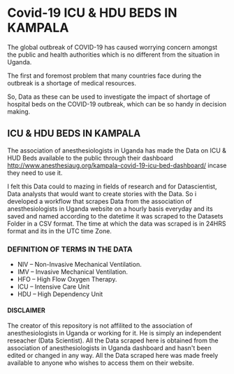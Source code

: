 # Covid-19 ICU & HDU BEDS IN KAMPALA

The global outbreak of COVID-19 has caused worrying concern amongst the public and health authorities which is no different from the situation in Uganda.

The first and foremost problem that many countries face during the outbreak is a shortage of medical resources.

So, Data as these can be used to investigate the impact of shortage of hospital beds on the COVID-19 outbreak, 
which can be so handy in decision making.

## **ICU & HDU BEDS IN KAMPALA**

The association of anesthesiologists in Uganda has made the Data on ICU & HUD Beds available to the public through their 
dashboard http://www.anesthesiaug.org/kampala-covid-19-icu-bed-dashboard/ incase they need to use it.

I felt this Data could to mazing in fields of research and for Datascientist, Data analysts that would want to create stories with the Data.
So i developed a workflow that scrapes Data from the association of anesthesiologists in Uganda website on a hourly basis everyday and its saved and named according 
to the datetime it was scraped to the Datasets Folder in a CSV format. The time at which the data was scraped is in 24HRS format and its in the UTC time Zone.

### DEFINITION OF TERMS IN THE DATA

* NIV – Non-Invasive Mechanical Ventilation.
* IMV – Invasive Mechanical Ventilation.
* HFO – High Flow Oxygen Therapy.
* ICU – Intensive Care Unit
* HDU – High Dependency Unit

#### DISCLAIMER

The creator of this repository is not affilited to the association of anesthesiologists in Uganda or working for it. 
He is simply an independent reseacher (Data Scientist). All the Data scraped here is obtained from the association of 
anesthesiologists in Uganda dashboard and hasn't been edited or changed in any way. All the Data scraped here was made freely 
available to anyone who wishes to access them on their website.

